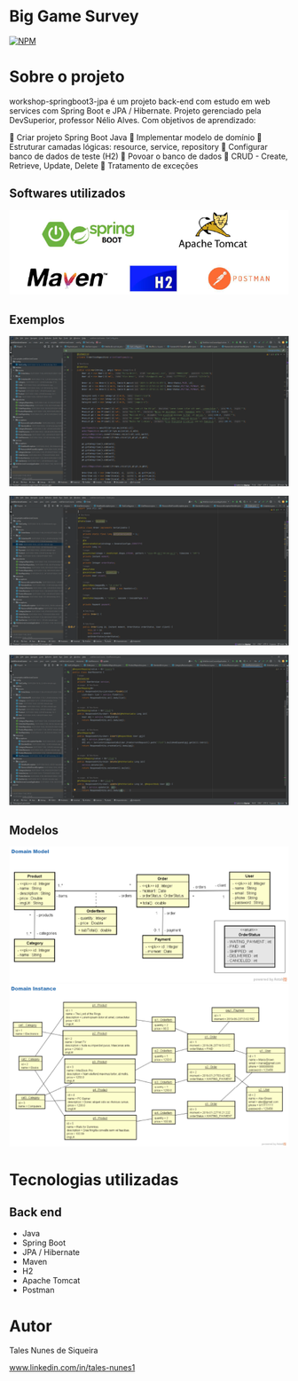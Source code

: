 # Big Game Survey 
[![NPM](https://img.shields.io/npm/l/react)](https://github.com/Tales-Nunes/workshop-springboot3-jpa/blob/main/LICENSE) 

# Sobre o projeto

workshop-springboot3-jpa é um projeto back-end com estudo em web services com Spring Boot e JPA / Hibernate.
Projeto gerenciado pela DevSuperior, professor Nélio Alves.
Com objetivos de aprendizado: 

 Criar projeto Spring Boot Java
 Implementar modelo de domínio
 Estruturar camadas lógicas: resource, service, repository
 Configurar banco de dados de teste (H2)
 Povoar o banco de dados
 CRUD - Create, Retrieve, Update, Delete
 Tratamento de exceções



## Softwares utilizados
![](https://github.com/Tales-Nunes/workshop-springboot3-jpa/blob/main/imgApps.png)

## Exemplos 
![1](https://github.com/Tales-Nunes/workshop-springboot3-jpa/blob/main/imgExemplo.png)

![2](https://github.com/Tales-Nunes/workshop-springboot3-jpa/blob/main/imgExemplo2.png)

![3](https://github.com/Tales-Nunes/workshop-springboot3-jpa/blob/main/imgExemplo3.png)

## Modelos
![Modelo Conceitual](https://github.com/Tales-Nunes/workshop-springboot3-jpa/blob/main/DomainModel.png)
![Modelo Instance](https://github.com/Tales-Nunes/workshop-springboot3-jpa/blob/main/DomainInstance.png)

# Tecnologias utilizadas
## Back end
- Java
- Spring Boot
- JPA / Hibernate
- Maven
- H2
- Apache Tomcat
- Postman


# Autor

Tales Nunes de Siqueira

www.linkedin.com/in/tales-nunes1
